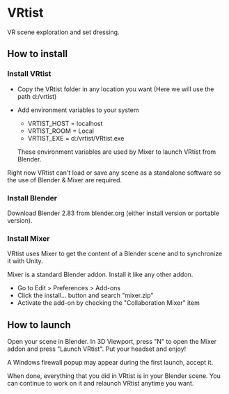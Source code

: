 # VRtist

VR scene exploration and set dressing.

## How to install

### Install VRtist

- Copy the VRtist folder in any location you want (Here we will use the path d:/vrtist)
- Add environment variables to your system

  - VRTIST_HOST = localhost
  - VRTIST_ROOM = Local
  - VRTIST_EXE = d:/vrtist/VRtist.exe

  These environment variables are used by Mixer to launch VRtist from Blender.

Right now VRtist can't load or save any scene as a standalone software so the use of Blender & Mixer are required.

### Install Blender

Download Blender 2.83 from blender.org (either install version or portable version).

### Install Mixer

VRtist uses Mixer to get the content of a Blender scene and to synchronize it with Unity.

Mixer is a standard Blender addon. Install it like any other addon.

- Go to Edit > Preferences > Add-ons
- Click the install... button and search "mixer.zip"
- Activate the add-on by checking the "Collaboration Mixer" item

## How to launch

Open your scene in Blender. In 3D Viewport, press "N" to open the Mixer addon and press "Launch VRtist". Put your headset and enjoy!

A Windows firewall popup may appear during the first launch, accept it.

When done, everything that you did in VRtist is in your Blender scene. You can continue to work on it and relaunch VRtist anytime you want.
